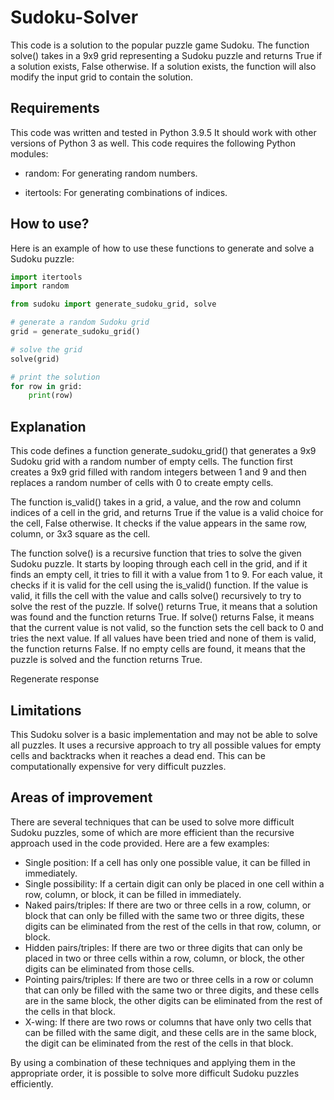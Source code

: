 # Sudoku-Solver
This code is a solution to the popular puzzle game Sudoku. The function solve() takes in a 9x9 grid representing a Sudoku puzzle and returns True if a solution exists, False otherwise. If a solution exists, the function will also modify the input grid to contain the solution.
## Requirements
This code was written and tested in Python 3.9.5 It should work with other versions of Python 3 as well. This code requires the following Python modules:

* random: For generating random numbers.

* itertools: For generating combinations of indices.

## How to use?
Here is an example of how to use these functions to generate and solve a Sudoku puzzle:

```python
import itertools
import random

from sudoku import generate_sudoku_grid, solve

# generate a random Sudoku grid
grid = generate_sudoku_grid()

# solve the grid
solve(grid)

# print the solution
for row in grid:
    print(row)

  ```
## Explanation
This code defines a function generate_sudoku_grid() that generates a 9x9 Sudoku grid with a random number of empty cells. The function first creates a 9x9 grid filled with random integers between 1 and 9 and then replaces a random number of cells with 0 to create empty cells.

The function is_valid() takes in a grid, a value, and the row and column indices of a cell in the grid, and returns True if the value is a valid choice for the cell, False otherwise. It checks if the value appears in the same row, column, or 3x3 square as the cell.

The function solve() is a recursive function that tries to solve the given Sudoku puzzle. It starts by looping through each cell in the grid, and if it finds an empty cell, it tries to fill it with a value from 1 to 9. For each value, it checks if it is valid for the cell using the is_valid() function. If the value is valid, it fills the cell with the value and calls solve() recursively to try to solve the rest of the puzzle. If solve() returns True, it means that a solution was found and the function returns True. If solve() returns False, it means that the current value is not valid, so the function sets the cell back to 0 and tries the next value. If all values have been tried and none of them is valid, the function returns False. If no empty cells are found, it means that the puzzle is solved and the function returns True.




Regenerate response

## Limitations
This Sudoku solver is a basic implementation and may not be able to solve all puzzles. It uses a recursive approach to try all possible values for empty cells and backtracks when it reaches a dead end. This can be computationally expensive for very difficult puzzles.

## Areas of improvement

There are several techniques that can be used to solve more difficult Sudoku puzzles, some of which are more efficient than the recursive approach used in the code provided. Here are a few examples:

* Single position: If a cell has only one possible value, it can be filled in immediately.
* Single possibility: If a certain digit can only be placed in one cell within a row, column, or block, it can be filled in immediately.
* Naked pairs/triples: If there are two or three cells in a row, column, or block that can only be filled with the same two or three digits, these digits can be eliminated from the rest of the cells in that row, column, or block.
* Hidden pairs/triples: If there are two or three digits that can only be placed in two or three cells within a row, column, or block, the other digits can be eliminated from those cells.
* Pointing pairs/triples: If there are two or three cells in a row or column that can only be filled with the same two or three digits, and these cells are in the same block, the other digits can be eliminated from the rest of the cells in that block.
* X-wing: If there are two rows or columns that have only two cells that can be filled with the same digit, and these cells are in the same block, the digit can be eliminated from the rest of the cells in that block.


By using a combination of these techniques and applying them in the appropriate order, it is possible to solve more difficult Sudoku puzzles efficiently.
